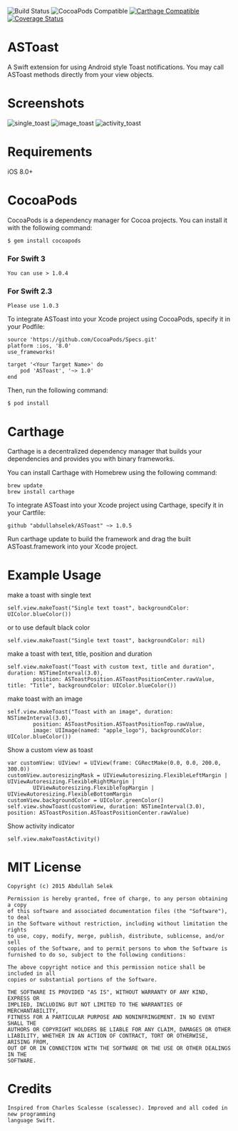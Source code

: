 ![Build Status](https://travis-ci.org/abdullahselek/ASToast.svg?branch=master)
![CocoaPods Compatible](https://img.shields.io/cocoapods/v/ASToast.svg)
[![Carthage Compatible](https://img.shields.io/badge/Carthage-compatible-4BC51D.svg?style=flat)](https://github.com/Carthage/Carthage)
[![Coverage Status](https://coveralls.io/repos/github/abdullahselek/ASToast/badge.svg?branch=master)](https://coveralls.io/github/abdullahselek/ASToast?branch=master)

# ASToast
A Swift extension for using Android style Toast notifications. You may call ASToast methods directly from your view objects.

# Screenshots

![single_toast](https://github.com/abdullahselek/ASToast/blob/master/images/astoast_singletoast.png)
![image_toast](https://github.com/abdullahselek/ASToast/blob/master/images/astoast_image_title_text_toast.png)
![activity_toast](https://github.com/abdullahselek/ASToast/blob/master/images/astoast_activity.png)

# Requirements
iOS 8.0+

# CocoaPods

CocoaPods is a dependency manager for Cocoa projects. You can install it with the following command:
```	
$ gem install cocoapods
```

### For Swift 3
```
You can use > 1.0.4
```
### For Swift 2.3
```
Please use 1.0.3
```

To integrate ASToast into your Xcode project using CocoaPods, specify it in your Podfile:
```
source 'https://github.com/CocoaPods/Specs.git'
platform :ios, '8.0'
use_frameworks!

target '<Your Target Name>' do
    pod 'ASToast', '~> 1.0'
end
```
Then, run the following command:
```
$ pod install
```
# Carthage

Carthage is a decentralized dependency manager that builds your dependencies and provides you with binary frameworks.

You can install Carthage with Homebrew using the following command:

```
brew update
brew install carthage
```

To integrate ASToast into your Xcode project using Carthage, specify it in your Cartfile:

```
github "abdullahselek/ASToast" ~> 1.0.5
```

Run carthage update to build the framework and drag the built ASToast.framework into your Xcode project.

# Example Usage

make a toast with single text
```objc
self.view.makeToast("Single text toast", backgroundColor: UIColor.blueColor())
```
or to use default black color
```objc
self.view.makeToast("Single text toast", backgroundColor: nil)
```
make a toast with text, title, position and duration
```objc
self.view.makeToast("Toast with custom text, title and duration", duration: NSTimeInterval(3.0), 
    	position: ASToastPosition.ASToastPositionCenter.rawValue, title: "Title", backgroundColor: UIColor.blueColor())
``` 	
make toast with an image
```objc
self.view.makeToast("Toast with an image", duration: NSTimeInterval(3.0), 
		position: ASToastPosition.ASToastPositionTop.rawValue, 
		image: UIImage(named: "apple_logo"), backgroundColor: UIColor.blueColor())
```	
Show a custom view as toast
```objc
var customView: UIView! = UIView(frame: CGRectMake(0.0, 0.0, 200.0, 300.0))
customView.autoresizingMask = UIViewAutoresizing.FlexibleLeftMargin | UIViewAutoresizing.FlexibleRightMargin | 
		UIViewAutoresizing.FlexibleTopMargin | UIViewAutoresizing.FlexibleBottomMargin
customView.backgroundColor = UIColor.greenColor()
self.view.showToast(customView, duration: NSTimeInterval(3.0), position: ASToastPosition.ASToastPositionCenter.rawValue)
```
	
Show activity indicator
```objc
self.view.makeToastActivity()
```
	
# MIT License
```
Copyright (c) 2015 Abdullah Selek

Permission is hereby granted, free of charge, to any person obtaining a copy
of this software and associated documentation files (the "Software"), to deal
in the Software without restriction, including without limitation the rights
to use, copy, modify, merge, publish, distribute, sublicense, and/or sell
copies of the Software, and to permit persons to whom the Software is
furnished to do so, subject to the following conditions:

The above copyright notice and this permission notice shall be included in all
copies or substantial portions of the Software.

THE SOFTWARE IS PROVIDED "AS IS", WITHOUT WARRANTY OF ANY KIND, EXPRESS OR
IMPLIED, INCLUDING BUT NOT LIMITED TO THE WARRANTIES OF MERCHANTABILITY,
FITNESS FOR A PARTICULAR PURPOSE AND NONINFRINGEMENT. IN NO EVENT SHALL THE
AUTHORS OR COPYRIGHT HOLDERS BE LIABLE FOR ANY CLAIM, DAMAGES OR OTHER
LIABILITY, WHETHER IN AN ACTION OF CONTRACT, TORT OR OTHERWISE, ARISING FROM,
OUT OF OR IN CONNECTION WITH THE SOFTWARE OR THE USE OR OTHER DEALINGS IN THE
SOFTWARE.
```

# Credits
```
Inspired from Charles Scalesse (scalessec). Improved and all coded in new programming 
language Swift.
```
	


